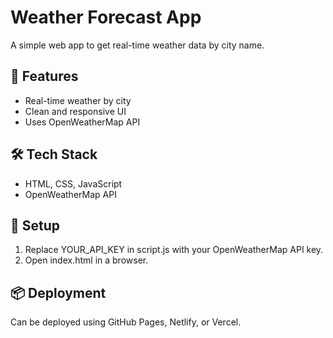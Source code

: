 # Weather Forecast App

A simple web app to get real-time weather data by city name.

## 🚀 Features
- Real-time weather by city
- Clean and responsive UI
- Uses OpenWeatherMap API

## 🛠 Tech Stack
- HTML, CSS, JavaScript
- OpenWeatherMap API

## 🔑 Setup
1. Replace YOUR_API_KEY in script.js with your OpenWeatherMap API key.
2. Open index.html in a browser.

## 📦 Deployment
Can be deployed using GitHub Pages, Netlify, or Vercel.